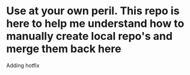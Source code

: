 # Use at your own peril. This repo is here to help me understand how to manually create local repo's and merge them back here

 Adding hotfix
